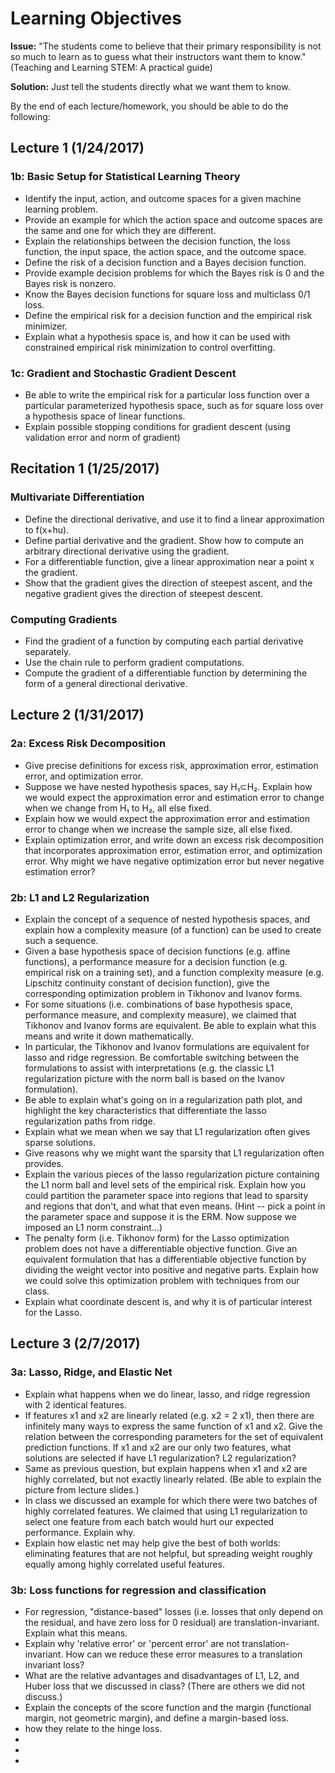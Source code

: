 # Learning Objectives

**Issue:** "The students come to believe that their primary responsibility is not
so much to learn as to guess what their instructors want them to
know." (Teaching and Learning STEM: A practical guide)

**Solution:** Just tell the students directly what we want them to know.

By the end of each lecture/homework, you should be able to do the
following:

## Lecture 1 (1/24/2017)
### 1b: Basic Setup for Statistical Learning Theory
- Identify the input, action, and outcome spaces for a given machine
  learning problem.
- Provide an example for which the action space and outcome spaces are
  the same and one for which they are different.
- Explain the relationships between the decision function, the loss
  function, the input space, the action space, and the outcome space.
- Define the risk of a decision function and a Bayes decision
  function.
- Provide example decision problems for which the Bayes risk is 0 and
  the Bayes risk is nonzero.
- Know the Bayes decision functions for square loss and multiclass 0/1
  loss.
- Define the empirical risk for a decision function and the empirical risk
  minimizer.
- Explain what a hypothesis space is, and how it can be used with
  constrained empirical risk minimization to control overfitting.

### 1c: Gradient and Stochastic Gradient Descent 
- Be able to write the empirical risk for a particular loss function over a
  particular parameterized hypothesis space, such as for square loss over a
  hypothesis space of linear functions.
- Explain possible stopping conditions for gradient descent (using validation error and norm of gradient)

## Recitation 1 (1/25/2017)

### Multivariate Differentiation
- Define the directional derivative, and use it to find a linear
  approximation to f(x+hu).
- Define partial derivative and the gradient.  Show how to compute
  an arbitrary directional derivative using the gradient.
- For a differentiable function, give a linear approximation near a point x
  the gradient.
- Show that the gradient gives the direction of steepest ascent, and
  the negative gradient gives the direction of steepest descent.

### Computing Gradients
- Find the gradient of a function by computing each partial derivative separately.
- Use the chain rule to perform gradient computations.
- Compute the gradient of a differentiable function by determining the form of a
  general directional derivative.

## Lecture 2 (1/31/2017)
### 2a: Excess Risk Decomposition
- Give precise definitions for excess risk, approximation error, estimation error,
  and optimization error.
- Suppose we have nested hypothesis spaces, say H₁⊂H₂.
  Explain how we would expect the approximation error and
  estimation error to change when we change from H₁ to H₂, all else fixed.
- Explain how we would expect the approximation error and
  estimation error to change when we increase the sample size, all
  else fixed.
- Explain optimization error, and write down an excess risk decomposition that
  incorporates approximation error, estimation error, and optimization error.
  Why might we have negative optimization error but never negative estimation
  error?

### 2b: L1 and L2 Regularization
- Explain the concept of a sequence of nested hypothesis spaces, and explain how a complexity measure (of a function) can be used to create such a sequence.
- Given a base hypothesis space of decision functions (e.g. affine functions), a performance measure for a decision function (e.g. empirical risk on a training set), and a function complexity measure (e.g. Lipschitz continuity constant of decision function), give the corresponding optimization problem in Tikhonov and Ivanov forms.
- For some situations (i.e. combinations of base hypothesis space, performance measure, and complexity measure), we claimed that Tikhonov and Ivanov forms are equivalent.  Be able to explain what this means and write it down mathematically. 
- In particular, the Tikhonov and Ivanov formulations are equivalent for lasso and ridge regression. Be comfortable switching between the formulations to assist with interpretations (e.g. the classic L1 regularization picture with the norm ball is based on the Ivanov formulation).
- Be able to explain what's going on in a regularization path plot, and highlight the key characteristics that differentiate the lasso regularization paths from ridge.
- Explain what we mean when we say that L1 regularization often gives sparse solutions.
- Give reasons why we might want the sparsity that L1 regularization often provides.
- Explain the various pieces of the lasso regularization picture containing the L1 norm ball and level sets of the empirical risk. Explain how you could partition the parameter space into regions that lead to sparsity and regions that don't, and what that even means. (Hint -- pick a point in the parameter space and suppose it is the ERM.  Now suppose we imposed an L1 norm constraint...)
- The penalty form (i.e. Tikhonov form) for the Lasso optimization problem does not have a differentiable objective function.  Give an equivalent formulation that has a differentiable objective function by dividing the weight vector into positive and negative parts. Explain how we could solve this optimization problem with techniques from our class.
- Explain what coordinate descent is, and why it is of particular interest for the Lasso.

## Lecture 3 (2/7/2017)
### 3a: Lasso, Ridge, and Elastic Net
- Explain what happens when we do linear, lasso, and ridge regression with 2 identical features.
- If features x1 and x2 are linearly related (e.g. x2 = 2 x1), then there are infinitely many ways to express the same function of x1 and x2.  Give the relation between the corresponding parameters for the set of equivalent prediction functions. If x1 and x2 are our only two features, what solutions are selected if have L1 regularization?  L2 regularization?
- Same as previous question, but explain happens when x1 and x2 are highly correlated, but not exactly linearly related. (Be able to explain the picture from lecture slides.)
- In class we discussed an example for which there were two batches of highly correlated features.  We claimed that using L1 regularization to select one feature from each batch would hurt our expected performance.  Explain why.
- Explain how elastic net may help give the best of both worlds: eliminating features that are not helpful, but spreading weight roughly equally among highly correlated useful features. 

### 3b: Loss functions for regression and classification 
- For regression, "distance-based" losses (i.e. losses that only depend on the residual, and have zero loss for 0 residual) are translation-invariant. Explain what this means.
- Explain why 'relative error' or 'percent error' are not translation-invariant.  How can we reduce these error measures to a translation invariant loss?
- What are the relative advantages and disadvantages of L1, L2, and Huber loss that we discussed in class? (There are others we did not discuss.)
- Explain the concepts of the score function and the margin (functional margin, not geometric margin), and define a margin-based loss.
-  how they relate to the hinge loss.
- 
- 
- 
